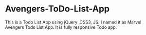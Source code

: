 # Avengers-ToDo-List-App
This is a Todo List App using jQuery ,CSS3, JS. I named it as Marvel Avengers Todo List App. 
It is fully responsive Todo app.
